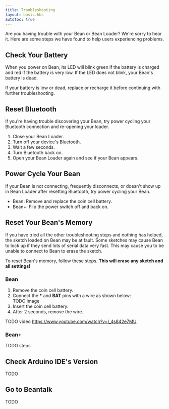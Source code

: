 ```yaml
---
title: Troubleshooting
layout: basic.hbs
autotoc: true
---
```


Are you having trouble with your Bean or Bean Loader? We're sorry to hear it. Here are some steps we have found to help users experiencing problems.

## Check Your Battery

When you power on Bean, its LED will blink green if the battery is charged and red if the battery is very low. If the LED does not blink, your Bean's battery is dead.

If your battery is low or dead, replace or recharge it before continuing with further troubleshooting.

## Reset Bluetooth

If you're having trouble discovering your Bean, try power cycling your Bluetooth connection and re-opening your loader.

1. Close your Bean Loader.
2. Turn off your device's Bluetooth.
3. Wait a few seconds.
4. Turn Bluetooth back on.
5. Open your Bean Loader again and see if your Bean appears.

## Power Cycle Your Bean

If your Bean is not connecting, frequently disconnects, or doesn't show up in Bean Loader after resetting Bluetooth, try power cycling your Bean.

* Bean: Remove and replace the coin cell battery.
* Bean+: Flip the power switch off and back on.

## Reset Your Bean's Memory

If you have tried all the other troubleshooting steps and nothing has helped, the sketch loaded on Bean may be at fault. Some sketches may cause Bean to lock up if they send lots of serial data very fast. This may cause you to be unable to connect to Bean to erase the sketch.

To reset Bean's memory, follow these steps. **This will erase any sketch and all settings!**

### Bean

1. Remove the coin cell battery.
2. Connect the **\*** and **BAT** pins with a wire as shown below:  
   TODO image
3. Insert the coin cell battery.
4. After 2 seconds, remove the wire.

TODO video https://www.youtube.com/watch?v=I_4s842e7MU

### Bean+

TODO steps

## Check Arduino IDE's Version

TODO

## Go to Beantalk

TODO

